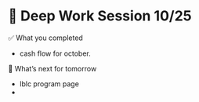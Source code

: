# 📆 Deep Work Session 10/25

✅ What you completed
- cash flow for october.

🔁 What’s next for tomorrow
- lblc program page
- 

<!--
   git add .; git commit -m "daily stand-up"; git push;
   git add .; git commit -m "daily close"; git push;
-->